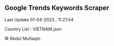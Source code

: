 

## Google Trends Keywords Scraper 
 
Last Update 01-04-2023 , 11:21:54

Country List :
VIETNAM.json



© Abdul Muttaqin 
